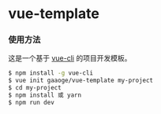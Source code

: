 # vue-template


### 使用方法

这是一个基于 [vue-cli](https://github.com/vuejs/vue-cli) 的项目开发模板。

``` bash
$ npm install -g vue-cli
$ vue init gaaoge/vue-template my-project
$ cd my-project
$ npm install 或 yarn
$ npm run dev
```